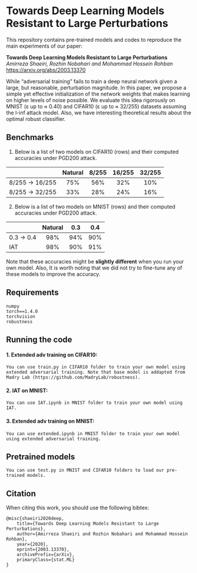 # Towards Deep Learning Models Resistant to Large Perturbations

This repository contains pre-trained models and codes to reproduce the main experiments of our paper:

**Towards Deep Learning Models Resistant to Large Perturbations**  
*Amirreza Shaeiri, Rozhin Nobahari and Mohammad Hossein Rohban*  
https://arxiv.org/abs/2003.13370

While “adversarial training” fails to train a deep neural network given a large, but reasonable, perturbation magnitude. In this paper, we propose a simple yet effective initialization of the network weights that makes learning on higher levels of noise possible. We evaluate this idea rigorously on MNIST (ε up to ≈ 0.40) and CIFAR10 (ε up to ≈ 32/255) datasets assuming the l-inf attack model. Also, we have interesting theoretical results about the optimal robust classifier. 


## Benchmarks

1. Below is a list of two models on CIFAR10 (rows) and their computed accuracies under PGD200 attack.

|                 | Natural |  8/255  |  16/255 |  32/255 |
|-----------------|:-------:|:-------:|:-------:|:-------:|
| 8/255 -> 16/255 |   75%   |   56%   |   32%   |   10%   |
| 8/255 -> 32/255 |   33%   |   28%   |   24%   |   16%   |


2. Below is a list of two models on MNIST (rows) and their computed accuracies under PGD200 attack.

|            | Natural |   0.3   |   0.4   |
|------------|:-------:|:-------:|:-------:|
| 0.3 -> 0.4 |   98%   |   94%   |   90%   |
| IAT        |   98%   |   90%   |   91%   |

Note that these accuracies might be **slightly different** when you run your own model. Also, It is worth noting that we did not try to fine-tune any of these models to improve the accuracy.


## Requirements
```
numpy
torch==1.4.0
torchvision
robustness
```


## Running the code

#### 1. Extended adv training on CIFAR10:
```
You can use train.py in CIFAR10 folder to train your own model using extended adversarial training. Note that base model is addapted from Madry Lab (https://github.com/MadryLab/robustness).
```

#### 2. IAT on MNIST:
```
You can use IAT.ipynb in MNIST folder to train your own model using IAT.
```

#### 3. Extended adv training on MNIST:
```
You can use extended.ipynb in MNIST folder to train your own model using extended adversarial training.
```

## Pretrained models
```
You can use test.py in MNIST and CIFAR10 folders to load our pre-trained models.
```


## Citation
When citing this work, you should use the following bibtex:

    @misc{shaeiri2020deep,
        title={Towards Deep Learning Models Resistant to Large Perturbations},
        author={Amirreza Shaeiri and Rozhin Nobahari and Mohammad Hossein Rohban},
        year={2020},
        eprint={2003.13370},
        archivePrefix={arXiv},
        primaryClass={stat.ML}
    }
